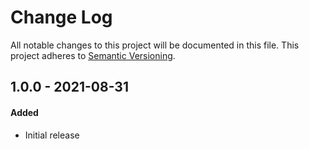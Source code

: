 # Change Log
All notable changes to this project will be documented in this file.
This project adheres to [Semantic Versioning](http://semver.org/).

## 1.0.0 - 2021-08-31
#### Added
-   Initial release
